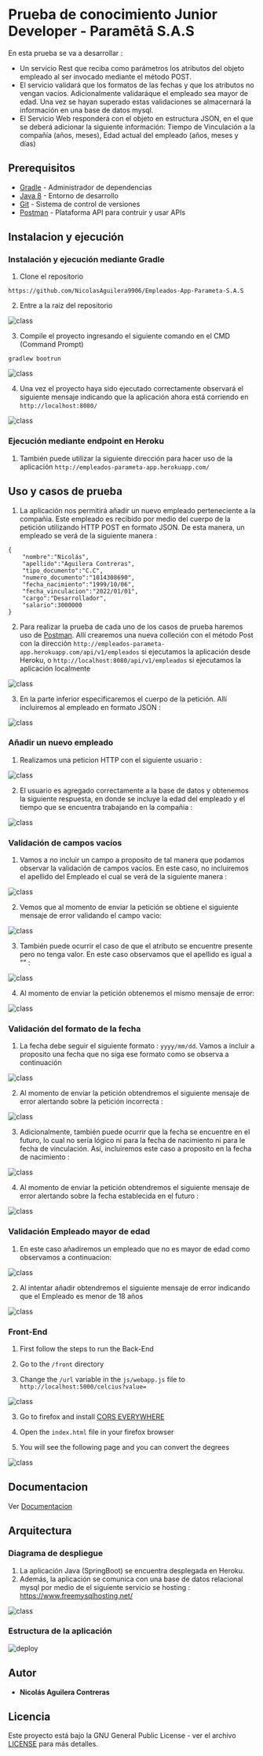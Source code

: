 # Prueba de conocimiento Junior Developer - Paramētā S.A.S

En esta prueba se va a desarrollar : 

- Un servicio Rest que reciba como parámetros los atributos del objeto empleado al ser invocado mediante el método POST.
- El servicio validará que los formatos de las fechas y que los atributos no vengan vacíos. Adicionalmente validaráque el empleado sea mayor de edad. Una vez se hayan
superado estas validaciones se almacernará la información en una base de datos mysql.
- El Servicio Web responderá con el objeto en estructura JSON, en el que se deberá adicionar la
siguiente información: Tiempo de Vinculación a la compañía (años, meses), Edad actual del empleado (años, meses y días)


## Prerequisitos

* [Gradle](https://gradle.org/) - Administrador de dependencias
* [Java 8](https://www.oracle.com/co/java/technologies/javase/javase-jdk8-downloads.html) -  Entorno de desarrollo 
* [Git](https://git-scm.com/) - Sistema de control de versiones
* [Postman](https://www.postman.com/) - Plataforma API para contruir y usar APIs

## Instalacion y ejecución

### Instalación y ejecución mediante Gradle

1. Clone el repositorio

```
https://github.com/NicolasAguilera9906/Empleados-App-Parameta-S.A.S
```

2. Entre a la raiz del repositorio

![class](imagenes/ins1.png)

3. Compile el proyecto ingresando el siguiente comando en el CMD (Command Prompt)

```
gradlew bootrun
```

![class](imagenes/ins2.png)

4. Una vez el proyecto haya sido ejecutado correctamente observará el siguiente mensaje indicando que la aplicación ahora está corriendo en ```http://localhost:8080/```

![class](imagenes/ins3.png)

### Ejecución mediante endpoint en Heroku

1. También puede utilizar la siguiente dirección para hacer uso de la aplicación ```http://empleados-parameta-app.herokuapp.com/```

## Uso y casos de prueba

1. La aplicación nos permitirá añadir un nuevo empleado perteneciente a la compañia. Este empleado es recibido por medio del cuerpo de la petición utilizando HTTP POST en formato JSON. De esta manera, un empleado se verá de la siguiente manera : 

```
{
    "nombre":"Nicolás",
    "apellido":"Aguilera Contreras",
    "tipo_documento":"C.C",
    "numero_documento":"1014308690",
    "fecha_nacimiento":"1999/10/06",
    "fecha_vinculacion":"2022/01/01",
    "cargo":"Desarrollador",
    "salario":3000000
}
```

2. Para realizar la prueba de cada uno de los casos de prueba haremos uso de [Postman](https://www.postman.com/). Allí crearemos una nueva colleción con el método Post 
con la dirección ```http://empleados-parameta-app.herokuapp.com/api/v1/empleados``` si ejecutamos la aplicación desde Heroku, o ```http://localhost:8080/api/v1/empleados``` si ejecutamos la aplicación localmente

![class](imagenes/post1.png)

3. En la parte inferior especificaremos el cuerpo de la petición. Allí incluiremos al empleado en formato JSON :

![class](imagenes/post2.png)

### Añadir un nuevo empleado

1. Realizamos una peticion HTTP con el siguiente usuario :

![class](imagenes/post3.png)

2. El usuario es agregado correctamente a la base de datos y obtenemos la siguiente respuesta, en donde se incluye la edad del empleado y el tiempo que se encuentra trabajando en la compañia :

![class](imagenes/post4.png)

### Validación de campos vacíos

1. Vamos a no incluir un campo a proposito de tal manera que podamos observar la validación de campos vacíos. En este caso, no incluiremos el apellido del Empleado el cual se verá de la siguiente manera :

![class](imagenes/post5.png)

2. Vemos que al momento de enviar la petición se obtiene el siguiente mensaje de error validando el campo vacio:

![class](imagenes/post6.png)

3. También puede ocurrir el caso de que el atributo se encuentre presente pero no tenga valor. En este caso observamos que el apellido es igual a "" :

![class](imagenes/post7.png)

4. Al momento de enviar la petición obtenemos el mismo mensaje de error:

![class](imagenes/post8.png)

### Validación del formato de la fecha

1. La fecha debe seguir el siguiente formato : ```yyyy/mm/dd```. Vamos a incluir a proposito una fecha que no siga ese formato como se observa a continuación

![class](imagenes/post9.png)

2. Al momento de enviar la petición obtendremos el siguiente mensaje de error alertando sobre la petición incorrecta : 

![class](imagenes/post10.png)

3. Adicionalmente, también puede ocurrir que la fecha se encuentre en el futuro, lo cual no sería lógico ni para la fecha de nacimiento ni para le fecha de vinculación. Así, incluiremos este caso a proposito en la fecha de nacimiento :

![class](imagenes/post11.png)

4. Al momento de enviar la petición obtendremos el siguiente mensaje de error alertando sobre la fecha establecida en el futuro : 

![class](imagenes/post12.png)

### Validación Empleado mayor de edad

1. En este caso añadiremos un empleado que no es mayor de edad como observamos a continuacion:

![class](imagenes/post13.png)

2. Al intentar añadir obtendremos el siguiente mensaje de error indicando que el Empleado es menor de 18 años 

![class](imagenes/post14.png)







### Front-End

1. First follow the steps to run the Back-End

2. Go to the ```/front``` directory

3. Change the ```/url``` variable in the ```js/webapp.js``` file to ```http://localhost:5000/celcius?value=```

![class](img/1.png)

3. Go to firefox and install [CORS EVERYWHERE](https://addons.mozilla.org/es/firefox/addon/cors-everywhere/#:~:text=The%20button%20can%20be%20found,enabled%2C%20CORS%20rules%20are%20bypassed)

4. Open the ```index.html``` file in your firefox browser

5. You will see the following page and you can convert the degrees

![class](img/2.png)

## Documentacion

Ver [Documentacion](https://nicolasaguilera9906.github.io/Empleados-App-Parameta-S.A.S/javadoc/index.html)

## Arquitectura

### Diagrama de despliegue

1. La aplicación Java (SpringBoot) se encuentra desplegada en Heroku.
2. Además, la aplicación se comunica con una base de datos relacional mysql por medio de el siguiente servicio se hosting : https://www.freemysqlhosting.net/

![class](imagenes/arq.png)

### Estructura de la aplicación 

![deploy](imagenes/clases.png)

## Autor

* **Nicolás Aguilera Contreras** 

## Licencia

Este proyecto está bajo la GNU General Public License - ver el archivo [LICENSE](LICENSE) para más detalles.

